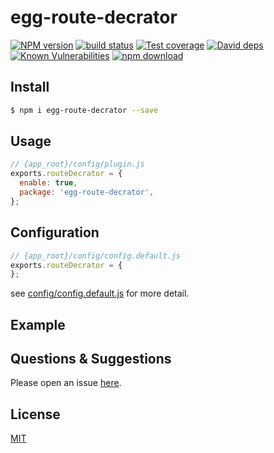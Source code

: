 # egg-route-decrator

[![NPM version][npm-image]][npm-url]
[![build status][travis-image]][travis-url]
[![Test coverage][codecov-image]][codecov-url]
[![David deps][david-image]][david-url]
[![Known Vulnerabilities][snyk-image]][snyk-url]
[![npm download][download-image]][download-url]

[npm-image]: https://img.shields.io/npm/v/egg-route-decrator.svg?style=flat-square
[npm-url]: https://npmjs.org/package/egg-route-decrator
[travis-image]: https://img.shields.io/travis/eggjs/egg-route-decrator.svg?style=flat-square
[travis-url]: https://travis-ci.org/eggjs/egg-route-decrator
[codecov-image]: https://img.shields.io/codecov/c/github/eggjs/egg-route-decrator.svg?style=flat-square
[codecov-url]: https://codecov.io/github/eggjs/egg-route-decrator?branch=master
[david-image]: https://img.shields.io/david/eggjs/egg-route-decrator.svg?style=flat-square
[david-url]: https://david-dm.org/eggjs/egg-route-decrator
[snyk-image]: https://snyk.io/test/npm/egg-route-decrator/badge.svg?style=flat-square
[snyk-url]: https://snyk.io/test/npm/egg-route-decrator
[download-image]: https://img.shields.io/npm/dm/egg-route-decrator.svg?style=flat-square
[download-url]: https://npmjs.org/package/egg-route-decrator

<!--
Description here.
-->

## Install

```bash
$ npm i egg-route-decrator --save
```

## Usage

```js
// {app_root}/config/plugin.js
exports.routeDecrator = {
  enable: true,
  package: 'egg-route-decrator',
};
```

## Configuration

```js
// {app_root}/config/config.default.js
exports.routeDecrator = {
};
```

see [config/config.default.js](config/config.default.js) for more detail.

## Example

<!-- example here -->

## Questions & Suggestions

Please open an issue [here](https://github.com/eggjs/egg/issues).

## License

[MIT](LICENSE)
